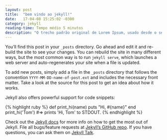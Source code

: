 ```yaml
---
layout: post
title:  "bem vindo ao jekyll!"
date:   17-04-08 15:25:02 -0300
category: jekyll
reading-time: Tempo médio 5 minutos
description: "O trecho padrão original de Lorem Ipsum, usado desde o século XVI, está reproduzido abaixo para os interessados. Seções 1.10.32 e 1.10.33 de de Finibus Bonorum et Malorum de Cicero também foram reproduzidas abaixo em sua forma exata original das versões para o inglês da tradução feita por H"
---
```

You’ll find this post in your `_posts` directory. Go ahead and edit it and re-build the site to see your changes. You can rebuild the site in many different ways, but the most common way is to run `jekyll serve`, which launches a web server and auto-regenerates your site when a file is updated.

To add new posts, simply add a file in the `_posts` directory that follows the convention `YYYY-MM-DD-name-of-post.ext` and includes the necessary front matter. Take a look at the source for this post to get an idea about how it works.

Jekyll also offers powerful support for code snippets:

{% highlight ruby %}
def print_hi(name)
  puts "Hi, #{name}"
end
print_hi('Tom')
#=> prints 'Hi, Tom' to STDOUT.
{% endhighlight %}

Check out the [Jekyll docs][jekyll-docs] for more info on how to get the most out of Jekyll. File all bugs/feature requests at [Jekyll’s GitHub repo][jekyll-gh]. If you have questions, you can ask them on [Jekyll Talk][jekyll-talk].

[jekyll-docs]: https://jekyllrb.com/docs/home
[jekyll-gh]:   https://github.com/jekyll/jekyll
[jekyll-talk]: https://talk.jekyllrb.com/
